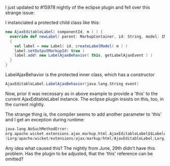 I just updated to #15978 nightly of the eclipse plugin and fell over this strange issue:

I instanciated a protected child class like this:
```scala
new AjaxEditableLabel( componentId, m ) ) {
  override def newLabel( parent: MarkupContainer, id: String, model: IModel ) =
  {
    val label = new Label( id, createLabelModel( m ) )
    label.setOutputMarkupId( true )
    label.add( new LabelAjaxBehavior( this, getLabelAjaxEvent ) )
  }
}
```
LabelAjaxBehavior is the protected inner class, which has a constructor
```scala
AjaxEditableLabel.LabelAjaxBehavior(java.lang.String event)
```
Now, prior it was necessary as in above example to provide a 'this' to the
current AjaxEditableLabel instance. The eclipse plugin insists on this, too, in
the current nightly.

The strange thing is, the compiler seems to add another parameter to 'this' and
I get an exception during runtime:
```scala
java.lang.NoSuchMethodError:
org.apache.wicket.extensions.ajax.markup.html.AjaxEditableLabel$$LabelAjaxBehavior.<init>
(Lorg/apache/wicket/extensions/ajax/markup/html/AjaxEditableLabel;Lorg/apache/wicket/extensions/ajax/markup/html/AjaxEditableLabel;Ljava/lang/String;)V
```
Any idea what caused this? The nightly from June, 29th didn't have this problem.
Has the plugin to be adjusted, that the 'this' reference can be omitted?
